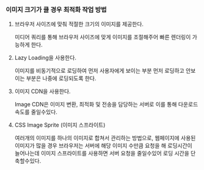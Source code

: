 ### 이미지 크기가 클 경우 최적화 작업 방법

1. 브라우저 사이즈에 맞춰 적절한 크기의 이미지를 제공한다.
    
    미디어 쿼리를 통해 브라우저 사이즈에 맞게 이미지를 조절해주어 빠른 렌더링이 가능하게 한다.
    
2. Lazy Loading을 사용한다.
    
    이미지를 비동기적으로 로딩하여 먼저 사용자에게 보이는 부분 먼저 로딩하고 안보이는 부분은 나중에 로딩되도록 한다.
    
3. 이미지 CDN을 사용한다.
    
    Image CDN은 이미지 변환, 최적화 및 전송을 담당하는 서버로 이를 통해 다운로드 속도를 줄일수있다.
    
4. CSS Image Sprite (이미지 스프라이트)
    
    여러개의 이미지를 하나의 이미지로 합쳐서 관리하는 방법으로, 웹페이지에 사용된 이미지가 많을 경우 브라우저는 서버에 해당 이미지 수만큼 요청을 해 로딩시간이 늘어나는데 이미지 스프라이트를 사용하면 서버 요청을 줄일수있어 로딩 시간을 단축할수있다.